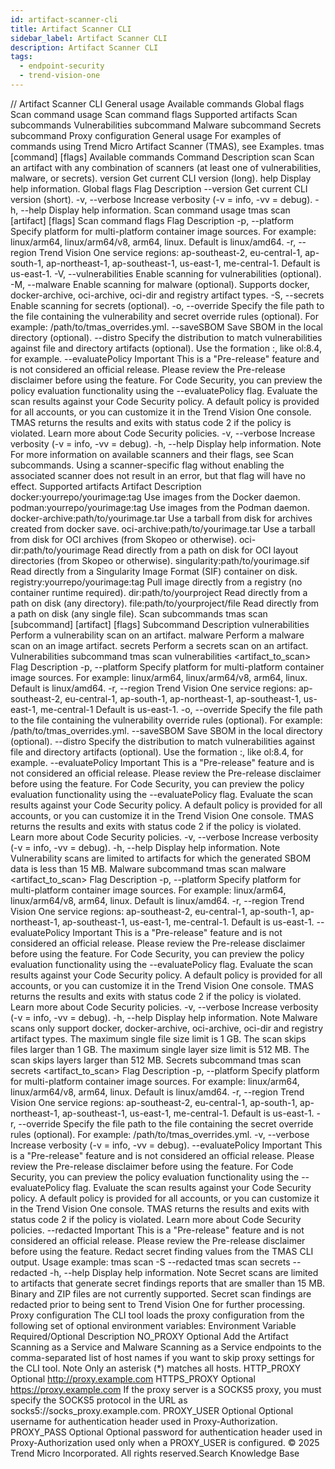 ```yaml
---
id: artifact-scanner-cli
title: Artifact Scanner CLI
sidebar_label: Artifact Scanner CLI
description: Artifact Scanner CLI
tags:
  - endpoint-security
  - trend-vision-one
---
```


/*<![CDATA[*/ $('#title').html($('meta[name=map-description]').attr('content')); /*]]>*/ Artifact Scanner CLI General usage Available commands Global flags Scan command usage Scan command flags Supported artifacts Scan subcommands Vulnerabilities subcommand Malware subcommand Secrets subcommand Proxy configuration General usage For examples of commands using Trend Micro Artifact Scanner (TMAS), see Examples. tmas [command] [flags] Available commands Command Description scan Scan an artifact with any combination of scanners (at least one of vulnerabilities, malware, or secrets). version Get current CLI version (long). help Display help information. Global flags Flag Description --version Get current CLI version (short). -v, --verbose Increase verbosity (-v = info, -vv = debug). -h, --help Display help information. Scan command usage tmas scan [artifact] [flags] Scan command flags Flag Description -p, --platform Specify platform for multi-platform container image sources. For example: linux/arm64, linux/arm64/v8, arm64, linux. Default is linux/amd64. -r, --region Trend Vision One service regions: ap-southeast-2, eu-central-1, ap-south-1, ap-northeast-1, ap-southeast-1, us-east-1, me-central-1. Default is us-east-1. -V, --vulnerabilities Enable scanning for vulnerabilities (optional). -M, --malware Enable scanning for malware (optional). Supports docker, docker-archive, oci-archive, oci-dir and registry artifact types. -S, --secrets Enable scanning for secrets (optional). -o, --override Specify the file path to the file containing the vulnerability and secret override rules (optional). For example: /path/to/tmas_overrides.yml. --saveSBOM Save SBOM in the local directory (optional). --distro Specify the distribution to match vulnerabilities against file and directory artifacts (optional). Use the formation <distro>:<version>, like ol:8.4, for example. --evaluatePolicy Important This is a "Pre-release" feature and is not considered an official release. Please review the Pre-release disclaimer before using the feature. For Code Security, you can preview the policy evaluation functionality using the --evaluatePolicy flag. Evaluate the scan results against your Code Security policy. A default policy is provided for all accounts, or you can customize it in the Trend Vision One console. TMAS returns the results and exits with status code 2 if the policy is violated. Learn more about Code Security policies. -v, --verbose Increase verbosity (-v = info, -vv = debug). -h, --help Display help information. Note For more information on available scanners and their flags, see Scan subcommands. Using a scanner-specific flag without enabling the associated scanner does not result in an error, but that flag will have no effect. Supported artifacts Artifact Description docker:yourrepo/yourimage:tag Use images from the Docker daemon. podman:yourrepo/yourimage:tag Use images from the Podman daemon. docker-archive:path/to/yourimage.tar Use a tarball from disk for archives created from docker save. oci-archive:path/to/yourimage.tar Use a tarball from disk for OCI archives (from Skopeo or otherwise). oci-dir:path/to/yourimage Read directly from a path on disk for OCI layout directories (from Skopeo or otherwise). singularity:path/to/yourimage.sif Read directly from a Singularity Image Format (SIF) container on disk. registry:yourrepo/yourimage:tag Pull image directly from a registry (no container runtime required). dir:path/to/yourproject Read directly from a path on disk (any directory). file:path/to/yourproject/file Read directly from a path on disk (any single file). Scan subcommands tmas scan [subcommand] [artifact] [flags] Subcommand Description vulnerabilities Perform a vulnerability scan on an artifact. malware Perform a malware scan on an image artifact. secrets Perform a secrets scan on an artifact. Vulnerabilities subcommand tmas scan vulnerabilities <artifact_to_scan> Flag Description -p, --platform Specify platform for multi-platform container image sources. For example: linux/arm64, linux/arm64/v8, arm64, linux. Default is linux/amd64. -r, --region Trend Vision One service regions: ap-southeast-2, eu-central-1, ap-south-1, ap-northeast-1, ap-southeast-1, us-east-1, me-central-1 Default is us-east-1. -o, --override Specify the file path to the file containing the vulnerability override rules (optional). For example: /path/to/tmas_overrides.yml. --saveSBOM Save SBOM in the local directory (optional). --distro Specify the distribution to match vulnerabilities against file and directory artifacts (optional). Use the formation <distro>:<version>, like ol:8.4, for example. --evaluatePolicy Important This is a "Pre-release" feature and is not considered an official release. Please review the Pre-release disclaimer before using the feature. For Code Security, you can preview the policy evaluation functionality using the --evaluatePolicy flag. Evaluate the scan results against your Code Security policy. A default policy is provided for all accounts, or you can customize it in the Trend Vision One console. TMAS returns the results and exits with status code 2 if the policy is violated. Learn more about Code Security policies. -v, --verbose Increase verbosity (-v = info, -vv = debug). -h, --help Display help information. Note Vulnerability scans are limited to artifacts for which the generated SBOM data is less than 15 MB. Malware subcommand tmas scan malware <artifact_to_scan> Flag Description -p, --platform Specify platform for multi-platform container image sources. For example: linux/arm64, linux/arm64/v8, arm64, linux. Default is linux/amd64. -r, --region Trend Vision One service regions: ap-southeast-2, eu-central-1, ap-south-1, ap-northeast-1, ap-southeast-1, us-east-1, me-central-1. Default is us-east-1. --evaluatePolicy Important This is a "Pre-release" feature and is not considered an official release. Please review the Pre-release disclaimer before using the feature. For Code Security, you can preview the policy evaluation functionality using the --evaluatePolicy flag. Evaluate the scan results against your Code Security policy. A default policy is provided for all accounts, or you can customize it in the Trend Vision One console. TMAS returns the results and exits with status code 2 if the policy is violated. Learn more about Code Security policies. -v, --verbose Increase verbosity (-v = info, -vv = debug). -h, --help Display help information. Note Malware scans only support docker, docker-archive, oci-archive, oci-dir and registry artifact types. The maximum single file size limit is 1 GB. The scan skips files larger than 1 GB. The maximum single layer size limit is 512 MB. The scan skips layers larger than 512 MB. Secrets subcommand tmas scan secrets <artifact_to_scan> Flag Description -p, --platform Specify platform for multi-platform container image sources. For example: linux/arm64, linux/arm64/v8, arm64, linux. Default is linux/amd64. -r, --region Trend Vision One service regions: ap-southeast-2, eu-central-1, ap-south-1, ap-northeast-1, ap-southeast-1, us-east-1, me-central-1. Default is us-east-1. -r, --override Specify the file path to the file containing the secret override rules (optional). For example: /path/to/tmas_overrides.yml. -v, --verbose Increase verbosity (-v = info, -vv = debug). --evaluatePolicy Important This is a "Pre-release" feature and is not considered an official release. Please review the Pre-release disclaimer before using the feature. For Code Security, you can preview the policy evaluation functionality using the --evaluatePolicy flag. Evaluate the scan results against your Code Security policy. A default policy is provided for all accounts, or you can customize it in the Trend Vision One console. TMAS returns the results and exits with status code 2 if the policy is violated. Learn more about Code Security policies. --redacted Important This is a "Pre-release" feature and is not considered an official release. Please review the Pre-release disclaimer before using the feature. Redact secret finding values from the TMAS CLI output. Usage example: tmas scan <artifact-to-scan> -S --redacted tmas scan secrets <artifact-to-scan> --redacted -h, --help Display help information. Note Secret scans are limited to artifacts that generate secret findings reports that are smaller than 15 MB. Binary and ZIP files are not currently supported. Secret scan findings are redacted prior to being sent to Trend Vision One for further processing. Proxy configuration The CLI tool loads the proxy configuration from the following set of optional environment variables: Environment Variable Required/Optional Description NO_PROXY Optional Add the Artifact Scanning as a Service and Malware Scanning as a Service endpoints to the comma-separated list of host names if you want to skip proxy settings for the CLI tool. Note Only an asterisk (*) matches all hosts. HTTP_PROXY Optional http://proxy.example.com HTTPS_PROXY Optional https://proxy.example.com If the proxy server is a SOCKS5 proxy, you must specify the SOCKS5 protocol in the URL as socks5://socks_proxy.example.com. PROXY_USER Optional Optional username for authentication header used in Proxy-Authorization. PROXY_PASS Optional Optional password for authentication header used in Proxy-Authorization used only when a PROXY_USER is configured. © 2025 Trend Micro Incorporated. All rights reserved.Search Knowledge Base